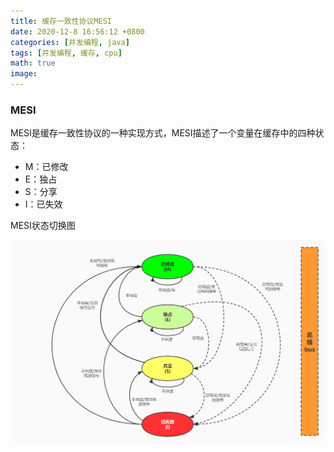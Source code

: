 ```yaml
---
title: 缓存一致性协议MESI
date: 2020-12-8 16:56:12 +0800
categories: [并发编程, java]
tags: [并发编程, 缓存, cpu]
math: true
image: 
---
```


### MESI

MESI是缓存一致性协议的一种实现方式，MESI描述了一个变量在缓存中的四种状态：

* M：已修改
* E：独占
* S：分享
* I：已失效

MESI状态切换图

![MESI状态转换](/assets/img/study/MESI-state.jpg)




